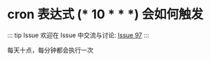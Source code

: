 # cron 表达式 (* 10 * * *) 会如何触发



::: tip Issue 
 欢迎在 Issue 中交流与讨论: [Issue 97](https://github.com/shfshanyue/Daily-Question/issues/97) 
:::

每天十点，每分钟都会执行一次